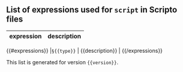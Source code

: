 
List of expressions used for `script` in Scripto files
----

| expression | description |
|:--: | :------- |
{{#expressions}}
|`§{{type}}` | {{description}} |
{{/expressions}}

This list is generated for version `{{version}}`. 
